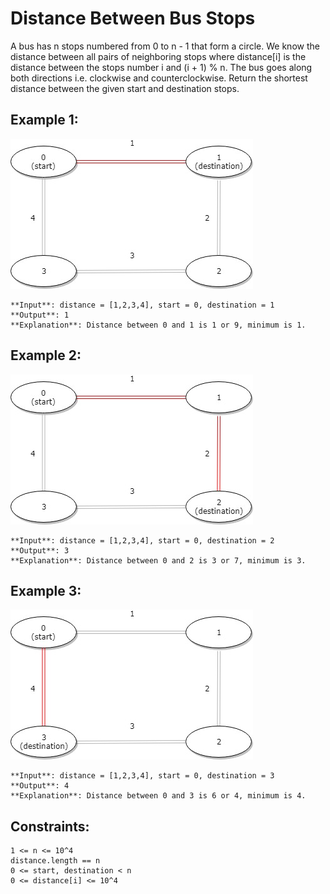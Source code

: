 # Distance Between Bus Stops

A bus has n stops numbered from 0 to n - 1 that form a circle. We know the distance between all pairs of neighboring stops where distance[i] is the distance between the stops number i and (i + 1) % n.
The bus goes along both directions i.e. clockwise and counterclockwise.
Return the shortest distance between the given start and destination stops.

## Example 1:

![untitled-diagram-1](./image/untitled-diagram-1.jpg)

```
**Input**: distance = [1,2,3,4], start = 0, destination = 1
**Output**: 1
**Explanation**: Distance between 0 and 1 is 1 or 9, minimum is 1.
```

## Example 2:
![untitled-diagram-1](./image/untitled-diagram-1-1.jpg)

```
**Input**: distance = [1,2,3,4], start = 0, destination = 2
**Output**: 3
**Explanation**: Distance between 0 and 2 is 3 or 7, minimum is 3.
```

## Example 3:
![untitled-diagram-1](./image/untitled-diagram-1-2.jpg)

```
**Input**: distance = [1,2,3,4], start = 0, destination = 3
**Output**: 4
**Explanation**: Distance between 0 and 3 is 6 or 4, minimum is 4.
``` 

## Constraints:

```
1 <= n <= 10^4
distance.length == n
0 <= start, destination < n
0 <= distance[i] <= 10^4
```
